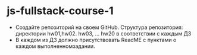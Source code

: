 # js-fullstack-course-1
<ul>
  <li>
  Создайте репозиторий на своем GitHub. Структура репозитория: директории hw01,hw02. hw03, ... hw20 в соответствии    с каждым ДЗ
  </li>
  <li>
    В каждом из ДЗ должно присутствовать ReadME с пунктами о каждом выполненномзадании.
  </li>
</ul>

